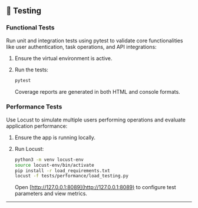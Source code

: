 ## 🧪 Testing

### Functional Tests
Run unit and integration tests using pytest to validate core functionalities like user authentication, task operations, and API integrations:

1. Ensure the virtual environment is active.
2. Run the tests:

    ```bash
    pytest
    ```

   Coverage reports are generated in both HTML and console formats.

### Performance Tests
Use Locust to simulate multiple users performing operations and evaluate application performance:

1. Ensure the app is running locally.
2. Run Locust:

    ```bash
    python3 -m venv locust-env
    source locust-env/bin/activate
    pip install -r load_requirements.txt
    locust -f tests/performance/load_testing.py
    ```

   Open [http://127.0.0.1:8089](http://127.0.0.1:8089) to configure test parameters and view metrics.

---